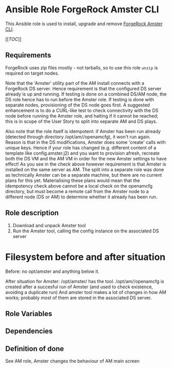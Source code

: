 # Ansible Role ForgeRock Amster CLI

This Ansible role is used to install, upgrade and remove [ForgeRock Amster CLI](https://backstage.forgerock.com/docs/amster/6.5/user-guide/).

[[_TOC_]]

## Requirements

ForgeRock uses zip files mostly - not tarballs, so to use this role `unzip` is required on target nodes.

Note that the 'Amster' utility part of the AM install connects with a ForgeRock DS server.
Hence requirement is that the configured DS server already is up and running. If testing is done on a combined DS/AM node, the DS role hence
has to run before the Amster role. If testing is done with separate nodes, provisioning of the DS node goes first. A suggested
enhancement is to do a CURL-like test to check connectivity with the DS node before running the Amster role, and halting if
it cannot be reached; this is in scope of the User Story to split into separate AM and DS plays.

Also note that the role itself is idempotent: if Amster has been run already (detected through directory /opt/am/<version>/openamcfg), it won't run again. Reason is that in the DS modifications, Amster does some 'create' calls with unique keys.
Hence if your role has changed (e.g. different content of a template like config.amster.j2) and you want to provision afresh, recreate both the DS VM and the AM VM in order for the new Amster settings to have effect! As you see in the check above however requirement is that Amster is installed on the same server as AM. The split into a separate role was done as technically Amster can be a separate machine, but there are no current plans
for this yet. Materialising these plans would mean that the idempotency check above cannot be a local check on the openamcfg directory,
but must become a remote call from the Amster node to a different node (DS or AM) to determine whether it already has been run.

## Role description

1. Download and unpack Amster tool
2. Run the Amster tool, calling the config instance on the associated DS server

# Filesystem before and after situation
Before: no opt/amster and anything below it.

After situation for Amster:
/opt/amster/<version> has the tool.
/opt/am/<version>/openamcfg is created after a succesful run of Amster (and used to check existence, avoiding a duplicate run)
And amster tool makes a lot of changes in how AM works; probably most of them are stored in the associated DS server.



## Role Variables


## Dependencies

## Definition of done

See AM role, Amster changes the behaviour of AM main screen




